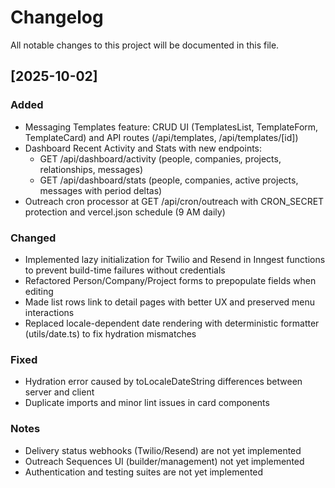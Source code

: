 # Changelog

All notable changes to this project will be documented in this file.

## [2025-10-02]

### Added
- Messaging Templates feature: CRUD UI (TemplatesList, TemplateForm, TemplateCard) and API routes (/api/templates, /api/templates/[id])
- Dashboard Recent Activity and Stats with new endpoints:
  - GET /api/dashboard/activity (people, companies, projects, relationships, messages)
  - GET /api/dashboard/stats (people, companies, active projects, messages with period deltas)
- Outreach cron processor at GET /api/cron/outreach with CRON_SECRET protection and vercel.json schedule (9 AM daily)

### Changed
- Implemented lazy initialization for Twilio and Resend in Inngest functions to prevent build-time failures without credentials
- Refactored Person/Company/Project forms to prepopulate fields when editing
- Made list rows link to detail pages with better UX and preserved menu interactions
- Replaced locale-dependent date rendering with deterministic formatter (utils/date.ts) to fix hydration mismatches

### Fixed
- Hydration error caused by toLocaleDateString differences between server and client
- Duplicate imports and minor lint issues in card components

### Notes
- Delivery status webhooks (Twilio/Resend) are not yet implemented
- Outreach Sequences UI (builder/management) not yet implemented
- Authentication and testing suites are not yet implemented
